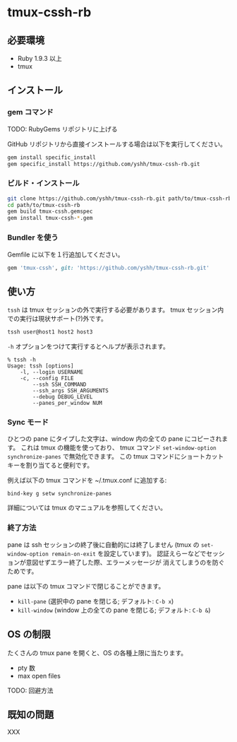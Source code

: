# tmux-cssh-rb

## 必要環境

* Ruby 1.9.3 以上
* tmux

## インストール

### gem コマンド

TODO: RubyGems リポジトリに上げる

GitHub リポジトリから直接インストールする場合は以下を実行してください。

```sh
gem install specific_install
gem specific_install https://github.com/yshh/tmux-cssh-rb.git
```

### ビルド・インストール

```sh
git clone https://github.com/yshh/tmux-cssh-rb.git path/to/tmux-cssh-rb
cd path/to/tmux-cssh-rb
gem build tmux-cssh.gemspec
gem install tmux-cssh-*.gem
```

### Bundler を使う

Gemfile に以下を１行追加してください。

```ruby
gem 'tmux-cssh', git: 'https://github.com/yshh/tmux-cssh-rb.git'
```

## 使い方

`tssh` は tmux セッションの外で実行する必要があります。
tmux セッション内での実行は現状サポート(?)外です。

```sh
tssh user@host1 host2 host3
```

`-h` オプションをつけて実行するとヘルプが表示されます。

```
% tssh -h
Usage: tssh [options]
    -l, --login USERNAME
    -c, --config FILE
        --ssh SSH_COMMAND
        --ssh_args SSH_ARGUMENTS
        --debug DEBUG_LEVEL
        --panes_per_window NUM
```

### Sync モード

ひとつの pane にタイプした文字は、window 内の全ての pane にコピーされます。
これは tmux の機能を使っており、
tmux コマンド `set-window-option synchronize-panes` で無効化できます。
この tmux コマンドにショートカットキーを割り当てると便利です。

例えば以下の tmux コマンドを ~/.tmux.conf に追加する:

```
bind-key g setw synchronize-panes
```

詳細については tmux のマニュアルを参照してください。

### 終了方法

pane は ssh セッションの終了後に自動的には終了しません
(tmux の `set-window-option remain-on-exit` を設定しています)。
認証えらーなどでセッションが意図せずエラー終了した際、エラーメッセージが
消えてしまうのを防ぐためです。

pane は以下の tmux コマンドで閉じることができます。

* `kill-pane` (選択中の pane を閉じる; デフォルト: `C-b x`)
* `kill-window` (window 上の全ての pane を閉じる; デフォルト: `C-b &`)

## OS の制限

たくさんの tmux pane を開くと、OS の各種上限に当たります。

* pty 数
* max open files

TODO: 回避方法

## 既知の問題

XXX

